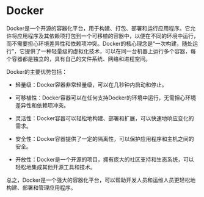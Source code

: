 # Docker
Docker是一个开源的容器化平台，用于构建、打包、部署和运行应用程序。它允许将应用程序及其依赖项打包到一个可移植的容器中，以便在不同的环境中运行，而不需要担心环境差异性和依赖项冲突。Docker的核心理念是“一次构建，随处运行”，它提供了一种轻量级的虚拟化技术，可以在同一台机器上运行多个容器，每个容器都是独立的，具有自己的文件系统、网络和进程空间。

Docker的主要优势包括：

- 轻量级：Docker容器非常轻量级，可以在几秒钟内启动和停止。

- 可移植性：Docker容器可以在任何支持Docker的环境中运行，无需担心环境差异性和依赖项冲突。

- 灵活性：Docker容器可以轻松地构建、部署和扩展，可以快速地响应变化的需求。

- 安全性：Docker容器提供了一定的隔离性，可以保护应用程序和主机之间的安全。

- 开放性：Docker是一个开源的项目，拥有庞大的社区支持和生态系统，可以轻松地集成其他开源工具和技术。

总之，Docker是一个强大的容器化平台，可以帮助开发人员和运维人员更轻松地构建、部署和管理应用程序。

